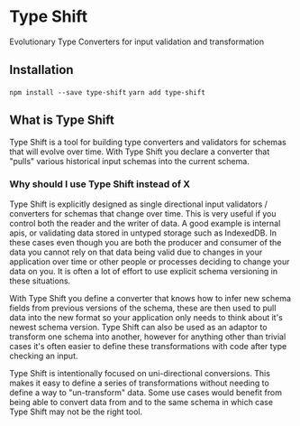# Type Shift
Evolutionary Type Converters for input validation and transformation

## Installation
`npm install --save type-shift`
`yarn add type-shift`

## What is Type Shift
Type Shift is a tool for building type converters and validators for schemas that will evolve over time. With Type Shift you declare a converter that "pulls" various historical input schemas into the current schema.

### Why should I use Type Shift instead of X
Type Shift is explicitly designed as single directional input validators / converters for schemas that change over time. This is very useful if you control both the reader and the writer of data. A good example is internal apis, or validating data stored in untyped storage such as IndexedDB. In these cases even though you are both the producer and consumer of the data you cannot rely on that data being valid due to changes in your application over time or other people or processes deciding to change your data on you. It is often a lot of effort to use explicit schema versioning in these situations.

With Type Shift you define a converter that knows how to infer new schema fields from previous versions of the schema, these are then used to pull data into the new format so your application only needs to think about it's newest schema version. Type Shift can also be used as an adaptor to transform one schema into another, however for anything other than trivial cases it's often easier to define these transformations with code after type checking an input.

Type Shift is intentionally focused on uni-directional conversions. This makes it easy to define a series of transformations without needing to define a way to "un-transform" data. Some use cases would benefit from being able to convert data from and to the same schema in which case Type Shift may not be the right tool.